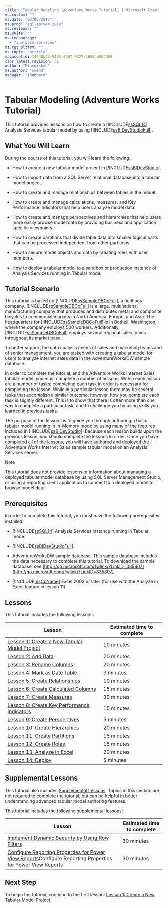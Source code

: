 ```yaml
---
title: "Tabular Modeling (Adventure Works Tutorial) | Microsoft Docs"
ms.custom: ""
ms.date: "03/06/2017"
ms.prod: "sql-server-2014"
ms.reviewer: ""
ms.suite: ""
ms.technology: 
  - "analysis-services"
ms.tgt_pltfrm: ""
ms.topic: "article"
ms.assetid: 140d0b43-9455-4907-9827-16564a904268
caps.latest.revision: 31
author: "Minewiskan"
ms.author: "owend"
manager: "jhubbard"
---
```

# Tabular Modeling (Adventure Works Tutorial)
  This tutorial provides lessons on how to create a [!INCLUDE[ssSQL14](../includes/sssql14-md.md)] Analysis Services tabular model by using [!INCLUDE[ssBIDevStudioFull](../includes/ssbidevstudiofull-md.md)].  
  
## What You Will Learn  
 During the course of this tutorial, you will learn the following:  
  
-   How to create a new tabular model project in [!INCLUDE[ssBIDevStudio](../includes/ssbidevstudio-md.md)].  
  
-   How to import data from a SQL Server relational database into a tabular model project.  
  
-   How to create and manage relationships between tables in the model.  
  
-   How to create and manage calculations, measures, and Key Performance Indicators that help users analyze model data.  
  
-   How to create and manage perspectives and hierarchies that help users more easily browse model data by providing business and application specific viewpoints.  
  
-   How to create partitions that divide table data into smaller logical parts that can be processed independent from other partitions.  
  
-   How to secure model objects and data by creating roles with user members.  
  
-   How to deploy a tabular model to a sandbox or production instance of Analysis Services running in Tabular mode.  
  
## Tutorial Scenario  
 This tutorial is based on [!INCLUDE[ssSampleDBCoFull](../includes/sssampledbcofull-md.md)], a fictitious company. [!INCLUDE[ssSampleDBCoFull](../includes/sssampledbcofull-md.md)] is a large, multinational manufacturing company that produces and distributes metal and composite bicycles to commercial markets in North America, Europe, and Asia. The headquarters for [!INCLUDE[ssSampleDBCoFull](../includes/sssampledbcofull-md.md)] is in Bothell, Washington, where the company employs 500 workers. Additionally, [!INCLUDE[ssSampleDBCoFull](../includes/sssampledbcofull-md.md)] employs several regional sales teams throughout its market base.  
  
 To better support the data analysis needs of sales and marketing teams and of senior management, you are tasked with creating a tabular model for users to analyze internet sales data in the AdventureWorksDW sample database.  
  
 In order to complete the tutorial, and the Adventure Works Internet Sales tabular model, you must complete a number of lessons. Within each lesson are a number of tasks; completing each task in order is necessary for completing the lesson. While in a particular lesson there may be several tasks that accomplish a similar outcome; however, how you complete each task is slightly different. This is to show that there is often more than one way to complete a particular task, and to challenge you by using skills you learned in previous tasks.  
  
 The purpose of the lessons is to guide you through authoring a basic tabular model running in In-Memory mode by using many of the features included in [!INCLUDE[ssBIDevStudio](../includes/ssbidevstudio-md.md)]. Because each lesson builds upon the previous lesson, you should complete the lessons in order. Once you have completed all of the lessons, you will have authored and deployed the Adventure Works Internet Sales sample tabular model on an Analysis Services server.  
  
> [!NOTE]  
>  This tutorial does not provide lessons or information about managing a deployed tabular model database by using SQL Server Management Studio, or using a reporting client application to connect to a deployed model to browse model data.  
  
## Prerequisites  
 In order to complete this tutorial, you must have the following prerequisites installed:  
  
-   [!INCLUDE[ssSQL14](../includes/sssql14-md.md)] Analysis Services instance running in Tabular mode.  
  
-   [!INCLUDE[ssBIDevStudioFull](../includes/ssbidevstudiofull-md.md)].  
  
-   AdventureWorksDW sample database. This sample database includes the data necessary to complete this tutorial. To download the sample database, see [http://go.microsoft.com/fwlink/?LinkID=335807](http://go.microsoft.com/fwlink/?LinkID=335807).  
  
-   [!INCLUDE[msCoName](../includes/msconame-md.md)] Excel 2003 or later (for use with the Analyze in Excel feature in lesson 11)  
  
## Lessons  
 This tutorial includes the following lessons:  
  
|Lesson|Estimated time to complete|  
|------------|--------------------------------|  
|[Lesson 1: Create a New Tabular Model Project](../../2014/tutorials/lesson-1-create-a-new-tabular-model-project.md)|10 minutes|  
|[Lesson 2: Add Data](../../2014/tutorials/lesson-2-add-data.md)|20 minutes|  
|[Lesson 3: Rename Columns](../../2014/tutorials/lesson-3-rename-columns.md)|20 minutes|  
|[Lesson 4: Mark as Date Table](../../2014/tutorials/lesson-4-mark-as-date-table.md)|3 minutes|  
|[Lesson 5: Create Relationships](../../2014/tutorials/lesson-5-create-relationships.md)|10 minutes|  
|[Lesson 6: Create Calculated Columns](../../2014/tutorials/lesson-6-create-calculated-columns.md)|15 minutes|  
|[Lesson 7: Create Measures](../../2014/tutorials/lesson-7-create-measures.md)|30 minutes|  
|[Lesson 8: Create Key Performance Indicators](../../2014/tutorials/lesson-8-create-key-performance-indicators.md)|15 minutes|  
|[Lesson 9: Create Perspectives](../../2014/tutorials/lesson-9-create-perspectives.md)|5 minutes|  
|[Lesson 10: Create Hierarchies](../../2014/tutorials/lesson-10-create-hierarchies.md)|20 minutes|  
|[Lesson 11: Create Partitions](../../2014/tutorials/lesson-11-create-partitions.md)|15 minutes|  
|[Lesson 12: Create Roles](../../2014/tutorials/lesson-12-create-roles.md)|15 minutes|  
|[Lesson 13: Analyze in Excel](../../2014/tutorials/lesson-13-analyze-in-excel.md)|20 minutes|  
|[Lesson 14: Deploy](../../2014/tutorials/lesson-14-deploy.md)|5 minutes|  
  
## Supplemental Lessons  
 This tutorial also includes [Supplemental Lessons](../../2014/tutorials/supplemental-lessons.md). Topics in this section are not required to complete the tutorial, but can be helpful in better understanding advanced tabular model authoring features.  
  
 This tutorial includes the following supplemental lessons:  
  
|Lesson|Estimated time to complete|  
|------------|--------------------------------|  
|[Implement Dynamic Security by Using Row Filters](../../2014/tutorials/implement-dynamic-security-by-using-row-filters.md)|30 minutes|  
|[Configure Reporting Properties for Power View Reports](../../2014/tutorials/configure-reporting-properties-for-power-view-reports.md)Configure Reporting Properties for Power View Reports|30 minutes|  
  
## Next Step  
 To begin the tutorial, continue to the first lesson: [Lesson 1: Create a New Tabular Model Project](../../2014/tutorials/lesson-1-create-a-new-tabular-model-project.md).  
  
  